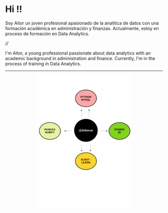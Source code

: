 # Hi !!






 Soy Aitor un joven profesional apasionado de la analítica de datos con una formación académica en administración y finanzas. Actualmente, estoy en proceso de formación en Data Analytics.


//

I'm Aitor, a young professional passionate about data analytics with an academic background in administration and finance. Currently, I'm in the process of training in Data Analytics.

----------------------

<p align="center" width="100%">
    <img width="60%" src="https://github.com/Aitorus/Aitorus/blob/main/Home.png">
</p>

